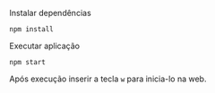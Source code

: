 Instalar dependências

`npm install`

Executar aplicação

`npm start`

Após execução inserir a tecla 
 `w` para inicia-lo na web.
